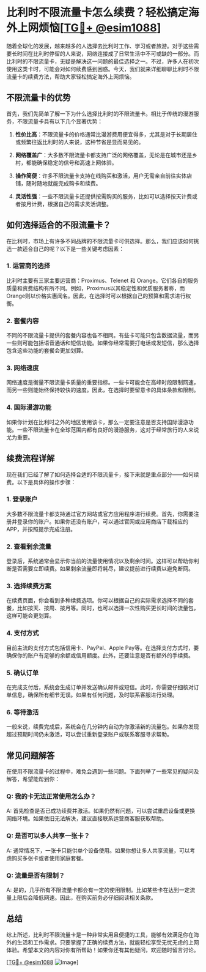 # 比利时不限流量卡怎么续费？轻松搞定海外上网烦恼[[TG💪+ @esim1088](https://t.me/s/esim1088)]

随着全球化的发展，越来越多的人选择去比利时工作、学习或者旅游。对于这些需要长时间在比利时停留的人来说，网络连接成了日常生活中不可或缺的一部分。而比利时的不限流量卡，无疑是解决这一问题的最佳选择之一。不过，许多人在初次使用这类卡时，可能会对如何续费感到困惑。今天，我们就来详细聊聊比利时不限流量卡的续费方法，帮助大家轻松搞定海外上网烦恼。

## 不限流量卡的优势

首先，我们先简单了解一下为什么选择比利时的不限流量卡。相比于传统的漫游服务，不限流量卡具有以下几个显著优势：

1. **性价比高**：不限流量卡的价格通常比漫游费用便宜得多，尤其是对于长期居住或频繁往返比利时的人来说，这种节省是显而易见的。
   
2. **网络覆盖广**：大多数不限流量卡都支持广泛的网络覆盖，无论是在城市还是乡村，都能确保稳定的信号和高速上网体验。

3. **操作简便**：许多不限流量卡支持在线购买和激活，用户无需亲自前往实体店铺，随时随地就能完成购卡和续费。

4. **灵活性强**：一些不限流量卡还提供按需购买的服务，比如可以选择按天计费或者按月计费，根据自己的需求灵活调整。

## 如何选择适合的不限流量卡？

在比利时，市场上有许多不同品牌的不限流量卡可供选择。那么，我们应该如何挑选一款适合自己的呢？以下是一些关键考虑因素：

### 1. **运营商的选择**
   比利时主要有三家主要运营商：Proximus、Telenet 和 Orange。它们各自的服务质量和资费结构有所不同。例如，Proximus以其稳定性和优质服务著称，而Orange则以价格实惠闻名。因此，在选择时可以根据自己的预算和需求进行权衡。

### 2. **套餐内容**
   不同的不限流量卡提供的套餐内容也各不相同。有些卡可能只包含数据流量，而另一些则可能包括语音通话和短信功能。如果你经常需要打电话或发短信，那么选择包含这些功能的套餐会更加划算。

### 3. **网络速度**
   网络速度是衡量不限流量卡质量的重要指标。一些卡可能会在高峰时段限制网速，而另一些则能始终保持较快的速度。因此，在选择时要留意卡的具体条款和限制。

### 4. **国际漫游功能**
   如果你计划在比利时之外的地区使用该卡，那么一定要注意是否支持国际漫游功能。一些不限流量卡在全球范围内都有良好的漫游服务，这对于经常旅行的人来说尤为重要。

## 续费流程详解

现在我们已经了解了如何选择合适的不限流量卡，接下来就是重点部分——如何续费。以下是具体的操作步骤：

### 1. **登录账户**
   大多数不限流量卡都支持通过官方网站或官方应用程序进行续费。首先，你需要注册并登录你的账户。如果你还没有账户，可以通过官网或应用商店下载相应的APP，并按照提示完成注册。

### 2. **查看剩余流量**
   登录后，系统通常会显示你当前的流量使用情况以及剩余时间。这样可以帮助你判断是否需要立即续费。如果剩余流量即将耗尽，建议提前进行续费以避免断网。

### 3. **选择续费方案**
   在续费页面，你会看到多种续费选项。你可以根据自己的实际需求选择不同的套餐，比如按天、按周、按月等。同时，也可以选择一次性购买更长时间的流量包，这样可能会更划算。

### 4. **支付方式**
   目前主流的支付方式包括信用卡、PayPal、Apple Pay等。在选择支付方式时，要确保你的账户有足够的余额或信用额度。此外，还要注意是否有额外的手续费。

### 5. **确认订单**
   在完成支付后，系统会生成订单并发送确认邮件或短信。此时，你需要仔细核对订单信息，确保所有细节无误。如果有任何问题，及时联系客服进行处理。

### 6. **等待激活**
   一般来说，续费完成后，系统会在几分钟内自动为你激活新的流量包。如果你发现超过预期时间仍未激活，可以尝试重新登录账户或联系客服寻求帮助。

## 常见问题解答

在使用不限流量卡的过程中，难免会遇到一些问题。下面列举了一些常见的疑问及解答，希望能帮到你：

### Q: 我的卡无法正常使用怎么办？
A: 首先检查是否已成功续费并激活。如果仍然有问题，可以尝试重启设备或更换网络环境。如果依旧无法解决，建议直接联系运营商客服获取帮助。

### Q: 是否可以多人共享一张卡？
A: 通常情况下，一张卡只能供单个设备使用。如果你想让多人共享流量，可以考虑购买多张卡或者使用家庭套餐。

### Q: 流量是否有限制？
A: 是的，几乎所有不限流量卡都会有一定的使用限制。比如某些卡在达到一定流量上限后会降低网速。因此，在购买前务必仔细阅读相关条款。

## 总结

综上所述，比利时不限流量卡是一种非常实用且便捷的工具，能够有效满足你在海外的生活和工作需求。只要掌握了正确的续费方法，就能轻松享受无忧无虑的上网体验。希望本文的内容对你有所帮助！如果你还有其他疑问，欢迎随时留言讨论。

[[TG💪+ @esim1088](https://t.me/s/esim1088) ![Image](https://i.postimg.cc/4NQfJmqS/Snipaste-2025-05-13-00-14-12.png)]